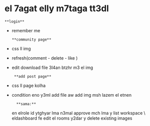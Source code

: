 # el 7agat elly m7taga tt3dl 
    **login**
- remember me

      **community page**
- css ll img

- refresh(comment - delete - like )

- edit download file 3l4an btzhr m3 el img

       **add post page**

- css ll page kolha

- condition eno y3ml add file aw add img msh lazem el etnen

        **sama:**
   en elrole id ytghyar lma n3mal approve mch lma y list workspace \ eldashboard fe edit el rooms y2dar y delete existing images
